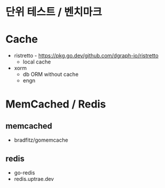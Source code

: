 
# 단위 테스트 / 벤치마크
# Cache
- ristretto - https://pkg.go.dev/github.com/dgraph-io/ristretto
	- local cache
- xorm
	- db ORM without cache
	- engn
# MemCached / Redis
## memcached
- bradfitz/gomemcache
## redis
- go-redis
- redis.uptrae.dev
  